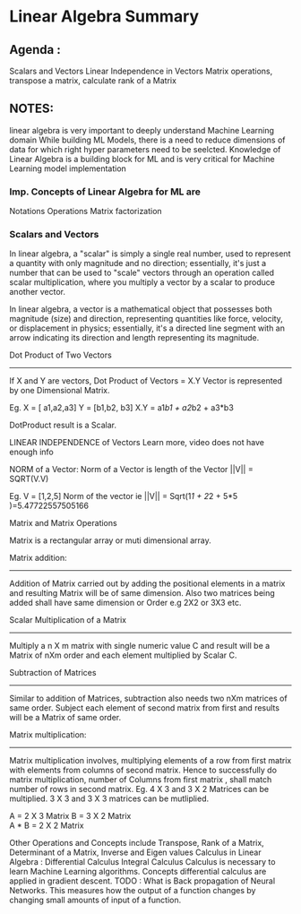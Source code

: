 # Linear Algebra Summary
## Agenda :
Scalars and Vectors
Linear Independence in Vectors
Matrix operations, transpose a matrix, calculate rank of a Matrix

## NOTES: 
linear algebra is very important to deeply understand Machine Learning domain 
While building ML Models, there is a need to reduce dimensions of data for which right hyper parameters need to be seelcted. 
Knowledge of Linear Algebra is a building block for ML and is very critical for Machine Learning model implementation

### Imp. Concepts of Linear Algebra for ML are 
Notations
Operations
Matrix factorization

### Scalars and Vectors
In linear algebra, a "scalar" is simply a single real number, used to represent a quantity with only magnitude and no direction; essentially, it's just a number that can be used to "scale" vectors through an operation called scalar multiplication, where you multiply a vector by a scalar to produce another vector.

In linear algebra, a vector is a mathematical object that possesses both magnitude (size) and direction, representing quantities like force, velocity, or displacement in physics; essentially, it's a directed line segment with an arrow indicating its direction and length representing its magnitude.

Dot Product of Two Vectors
***
If X and Y are vectors, Dot Product of Vectors = X.Y 
Vector is represented by one Dimensional Matrix.

Eg. 
X = [ a1,a2,a3]
Y = [b1,b2, b3]
X.Y = a1*b1  + a2*b2 + a3*b3

DotProduct result is a Scalar.

LINEAR INDEPENDENCE of Vectors
Learn more, video does not have enough info

NORM of a Vector: 
Norm of a Vector is length of the Vector
||V|| = SQRT(V.V)

Eg. V = [1,2,5]
Norm of the vector ie ||V|| = Sqrt(1*1 + 2*2 + 5*5 )=5.47722557505166 

Matrix and Matrix Operations

Matrix is a rectangular array or muti dimensional array.

Matrix addition:
***
Addition of Matrix carried out by adding the positional elements in a matrix and resulting Matrix will be of same dimension. Also two matrices being added shall have same dimension or Order e.g 2X2 or 3X3 etc. 

Scalar Multiplication of a Matrix 
***
Multiply a n X m matrix with single numeric value C and result will be a Matrix of nXm order and each element multiplied by Scalar C.

Subtraction of Matrices
***
Similar to addition of Matrices, subtraction also needs two nXm matrices of same order.
Subject each element of second matrix from first and results will be a Matrix of same order.

Matrix multiplication:
***
Matrix multiplication involves, multiplying elements of a row from first matrix with elements from columns of second matrix. Hence to successfully do matrix multiplication, number of Columns from first matrix , shall match number of rows in second matrix. 
Eg. 4 X 3 and 3 X 2 Matrices can be multiplied. 3 X 3 and 3 X 3 matrices can be mutliplied. 

A = 2 X 3 Matrix
B = 3 X 2 Matrix  
A * B = 2 X 2 Matrix

Other Operations and Concepts include Transpose, Rank of a Matrix, Determinant of a Matrix, Inverse and Eigen values
Calculus in Linear Algebra : 
Differential Calculus
Integral Calculus
Calculus is necessary to learn Machine Learning algorithms. Concepts differential calculus are applied in gradient descent. 
TODO : What is Back propagation of Neural Networks. This measures how the output of a function changes by changing small amounts of input of a function.
